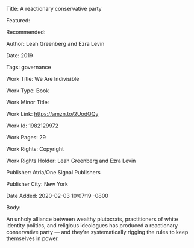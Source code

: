 Title: A reactionary conservative party

Featured: 

Recommended: 

Author: Leah Greenberg and Ezra Levin

Date: 2019

Tags: governance

Work Title: We Are Indivisible

Work Type: Book

Work Minor Title:  

Work Link: https://amzn.to/2UodQQy

Work Id:  1982129972

Work Pages:  29

Work Rights:  Copyright

Work Rights Holder:  Leah Greenberg and Ezra Levin

Publisher:  Atria/One Signal Publishers

Publisher City:  New York

Date Added: 2020-02-03 10:07:19 -0800

Body:

An unholy alliance between wealthy plutocrats, practitioners of white identity politics, and religious ideologues has produced a reactionary conservative party — and they're systematically rigging the rules to keep themselves in power. 


